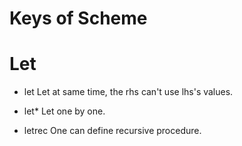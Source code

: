 # Keys of Scheme

# Let

- let
  Let at same time, the rhs can't use lhs's values.

- let*
  Let one by one.

- letrec
  One can define recursive procedure.